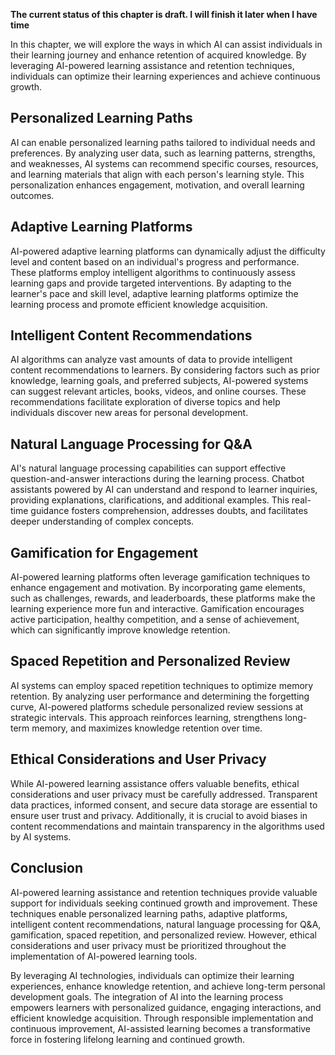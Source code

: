 **The current status of this chapter is draft. I will finish it later when I have time**

In this chapter, we will explore the ways in which AI can assist individuals in their learning journey and enhance retention of acquired knowledge. By leveraging AI-powered learning assistance and retention techniques, individuals can optimize their learning experiences and achieve continuous growth.

Personalized Learning Paths
---------------------------

AI can enable personalized learning paths tailored to individual needs and preferences. By analyzing user data, such as learning patterns, strengths, and weaknesses, AI systems can recommend specific courses, resources, and learning materials that align with each person's learning style. This personalization enhances engagement, motivation, and overall learning outcomes.

Adaptive Learning Platforms
---------------------------

AI-powered adaptive learning platforms can dynamically adjust the difficulty level and content based on an individual's progress and performance. These platforms employ intelligent algorithms to continuously assess learning gaps and provide targeted interventions. By adapting to the learner's pace and skill level, adaptive learning platforms optimize the learning process and promote efficient knowledge acquisition.

Intelligent Content Recommendations
-----------------------------------

AI algorithms can analyze vast amounts of data to provide intelligent content recommendations to learners. By considering factors such as prior knowledge, learning goals, and preferred subjects, AI-powered systems can suggest relevant articles, books, videos, and online courses. These recommendations facilitate exploration of diverse topics and help individuals discover new areas for personal development.

Natural Language Processing for Q\&A
------------------------------------

AI's natural language processing capabilities can support effective question-and-answer interactions during the learning process. Chatbot assistants powered by AI can understand and respond to learner inquiries, providing explanations, clarifications, and additional examples. This real-time guidance fosters comprehension, addresses doubts, and facilitates deeper understanding of complex concepts.

Gamification for Engagement
---------------------------

AI-powered learning platforms often leverage gamification techniques to enhance engagement and motivation. By incorporating game elements, such as challenges, rewards, and leaderboards, these platforms make the learning experience more fun and interactive. Gamification encourages active participation, healthy competition, and a sense of achievement, which can significantly improve knowledge retention.

Spaced Repetition and Personalized Review
-----------------------------------------

AI systems can employ spaced repetition techniques to optimize memory retention. By analyzing user performance and determining the forgetting curve, AI-powered platforms schedule personalized review sessions at strategic intervals. This approach reinforces learning, strengthens long-term memory, and maximizes knowledge retention over time.

Ethical Considerations and User Privacy
---------------------------------------

While AI-powered learning assistance offers valuable benefits, ethical considerations and user privacy must be carefully addressed. Transparent data practices, informed consent, and secure data storage are essential to ensure user trust and privacy. Additionally, it is crucial to avoid biases in content recommendations and maintain transparency in the algorithms used by AI systems.

Conclusion
----------

AI-powered learning assistance and retention techniques provide valuable support for individuals seeking continued growth and improvement. These techniques enable personalized learning paths, adaptive platforms, intelligent content recommendations, natural language processing for Q\&A, gamification, spaced repetition, and personalized review. However, ethical considerations and user privacy must be prioritized throughout the implementation of AI-powered learning tools.

By leveraging AI technologies, individuals can optimize their learning experiences, enhance knowledge retention, and achieve long-term personal development goals. The integration of AI into the learning process empowers learners with personalized guidance, engaging interactions, and efficient knowledge acquisition. Through responsible implementation and continuous improvement, AI-assisted learning becomes a transformative force in fostering lifelong learning and continued growth.
